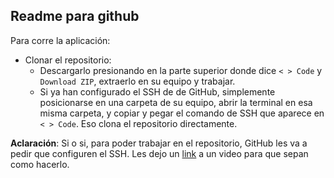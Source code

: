 ## Readme para github

Para corre la aplicación:

- Clonar el repositorio:
  - Descargarlo presionando en la parte superior donde dice `< > Code` y `Download ZIP`, extraerlo en su equipo y trabajar.
  - Si ya han configurado el SSH de de GitHub, simplemente posicionarse en una carpeta de su equipo, abrir la terminal en esa misma carpeta, y copiar y pegar el comando de SSH que aparece en `< > Code`. Eso clona el repositorio directamente.

**Aclaración**: Si o si, para poder trabajar en el repositorio, GitHub les va a pedir que configuren el SSH. Les dejo un [link](https://www.youtube.com/watch?v=akuG7eRtaXc) a un video para que sepan como hacerlo.
